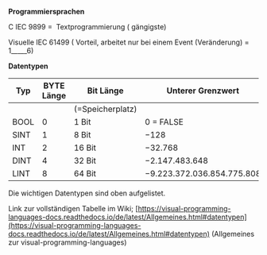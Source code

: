 **Programmiersprachen**

C IEC 9899 =  Textprogrammierung ( gängigste)

Visuelle IEC 61499 ( Vorteil, arbeitet nur bei einem Event (Veränderung) = 1\_\_\_\_\_6)

**Datentypen**

| **Typ** | **BYTE Länge** | **Bit Länge** | Unterer Grenzwert | Oberer Grenzwert |
| --- | --- | --- | --- | --- |
|   |   | (=Speicherplatz) |   |   |
| BOOL | 0 | 1 Bit | 0 = FALSE | 1= TRUE |
| SINT | 1 | 8 Bit | −128 | 127 |
| INT | 2 | 16 Bit | −32.768 | 32.767 |
| DINT | 4 | 32 Bit | −2.147.483.648 | 2.147.483.647 |
| LINT | 8 | 64 Bit | −9.223.372.036.854.775.808 | 9.223.372.036.854.775.807 |

Die wichtigen Datentypen sind oben aufgelistet.

Link zur vollständigen Tabelle im Wiki; [https://visual-programming-languages-docs.readthedocs.io/de/latest/Allgemeines.html#datentypen](https://visual-programming-languages-docs.readthedocs.io/de/latest/Allgemeines.html#datentypen) (Allgemeines zur visual-programming-languages)
